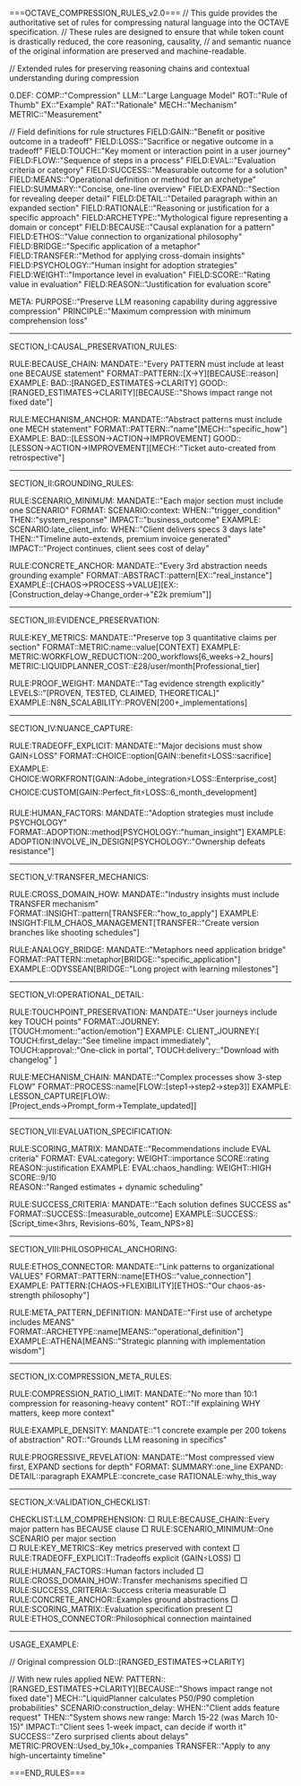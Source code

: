 ===OCTAVE_COMPRESSION_RULES_v2.0===
// This guide provides the authoritative set of rules for compressing natural language into the OCTAVE specification.
// These rules are designed to ensure that while token count is drastically reduced, the core reasoning, causality,
// and semantic nuance of the original information are preserved and machine-readable.

// Extended rules for preserving reasoning chains and contextual understanding during compression

0.DEF:
  COMP::"Compression"
  LLM::"Large Language Model"
  ROT::"Rule of Thumb"
  EX::"Example"
  RAT::"Rationale"
  MECH::"Mechanism"
  METRIC::"Measurement"
  
  // Field definitions for rule structures
  FIELD:GAIN::"Benefit or positive outcome in a tradeoff"
  FIELD:LOSS::"Sacrifice or negative outcome in a tradeoff"
  FIELD:TOUCH::"Key moment or interaction point in a user journey"
  FIELD:FLOW::"Sequence of steps in a process"
  FIELD:EVAL::"Evaluation criteria or category"
  FIELD:SUCCESS::"Measurable outcome for a solution"
  FIELD:MEANS::"Operational definition or method for an archetype"
  FIELD:SUMMARY::"Concise, one-line overview"
  FIELD:EXPAND::"Section for revealing deeper detail"
  FIELD:DETAIL::"Detailed paragraph within an expanded section"
  FIELD:RATIONALE::"Reasoning or justification for a specific approach"
  FIELD:ARCHETYPE::"Mythological figure representing a domain or concept"
  FIELD:BECAUSE::"Causal explanation for a pattern"
  FIELD:ETHOS::"Value connection to organizational philosophy"
  FIELD:BRIDGE::"Specific application of a metaphor"
  FIELD:TRANSFER::"Method for applying cross-domain insights"
  FIELD:PSYCHOLOGY::"Human insight for adoption strategies"
  FIELD:WEIGHT::"Importance level in evaluation"
  FIELD:SCORE::"Rating value in evaluation"
  FIELD:REASON::"Justification for evaluation score"

META:
  PURPOSE::"Preserve LLM reasoning capability during aggressive compression"
  PRINCIPLE::"Maximum compression with minimum comprehension loss"

---

SECTION_I:CAUSAL_PRESERVATION_RULES:

  RULE:BECAUSE_CHAIN:
    MANDATE::"Every PATTERN must include at least one BECAUSE statement"
    FORMAT::PATTERN::[X→Y][BECAUSE::reason]
    EXAMPLE:
      BAD::[RANGED_ESTIMATES→CLARITY]
      GOOD::[RANGED_ESTIMATES→CLARITY][BECAUSE::"Shows impact range not fixed date"]
      
  RULE:MECHANISM_ANCHOR:
    MANDATE::"Abstract patterns must include one MECH statement"
    FORMAT::PATTERN::"name"[MECH::"specific_how"]
    EXAMPLE:
      BAD::[LESSON→ACTION→IMPROVEMENT]
      GOOD::[LESSON→ACTION→IMPROVEMENT][MECH::"Ticket auto-created from retrospective"]

---

SECTION_II:GROUNDING_RULES:

  RULE:SCENARIO_MINIMUM:
    MANDATE::"Each major section must include one SCENARIO"
    FORMAT:
      SCENARIO:context:
        WHEN::"trigger_condition"
        THEN::"system_response"
        IMPACT::"business_outcome"
    EXAMPLE:
      SCENARIO:late_client_info:
        WHEN::"Client delivers specs 3 days late"
        THEN::"Timeline auto-extends, premium invoice generated"
        IMPACT::"Project continues, client sees cost of delay"
        
  RULE:CONCRETE_ANCHOR:
    MANDATE::"Every 3rd abstraction needs grounding example"
    FORMAT::ABSTRACT::pattern[EX::"real_instance"]
    EXAMPLE::[CHAOS→PROCESS→VALUE][EX::[Construction_delay→Change_order→"£2k premium"]]

---

SECTION_III:EVIDENCE_PRESERVATION:

  RULE:KEY_METRICS:
    MANDATE::"Preserve top 3 quantitative claims per section"
    FORMAT::METRIC:name::value[CONTEXT]
    EXAMPLE:
      METRIC:WORKFLOW_REDUCTION::200_workflows[6_weeks→2_hours]
      METRIC:LIQUIDPLANNER_COST::£28/user/month[Professional_tier]
      
  RULE:PROOF_WEIGHT:
    MANDATE::"Tag evidence strength explicitly"
    LEVELS::"[PROVEN, TESTED, CLAIMED, THEORETICAL]"
    EXAMPLE::N8N_SCALABILITY::PROVEN[200+_implementations]

---

SECTION_IV:NUANCE_CAPTURE:

  RULE:TRADEOFF_EXPLICIT:
    MANDATE::"Major decisions must show GAIN⚡LOSS"
    FORMAT::CHOICE::option[GAIN::benefit⚡LOSS::sacrifice]
    EXAMPLE:
      CHOICE:WORKFRONT[GAIN::Adobe_integration⚡LOSS::Enterprise_cost]
      CHOICE:CUSTOM[GAIN::Perfect_fit⚡LOSS::6_month_development]
      
  RULE:HUMAN_FACTORS:
    MANDATE::"Adoption strategies must include PSYCHOLOGY"
    FORMAT::ADOPTION::method[PSYCHOLOGY::"human_insight"]
    EXAMPLE:
      ADOPTION:INVOLVE_IN_DESIGN[PSYCHOLOGY::"Ownership defeats resistance"]

---

SECTION_V:TRANSFER_MECHANICS:

  RULE:CROSS_DOMAIN_HOW:
    MANDATE::"Industry insights must include TRANSFER mechanism"
    FORMAT::INSIGHT::pattern[TRANSFER::"how_to_apply"]
    EXAMPLE:
      INSIGHT:FILM_CHAOS_MANAGEMENT[TRANSFER::"Create version branches like shooting schedules"]
      
  RULE:ANALOGY_BRIDGE:
    MANDATE::"Metaphors need application bridge"
    FORMAT::PATTERN::metaphor[BRIDGE::"specific_application"]
    EXAMPLE::ODYSSEAN[BRIDGE::"Long project with learning milestones"]

---

SECTION_VI:OPERATIONAL_DETAIL:

  RULE:TOUCHPOINT_PRESERVATION:
    MANDATE::"User journeys include key TOUCH points"
    FORMAT::JOURNEY:[TOUCH:moment::"action/emotion"]
    EXAMPLE:
      CLIENT_JOURNEY:[
        TOUCH:first_delay::"See timeline impact immediately",
        TOUCH:approval::"One-click in portal",
        TOUCH:delivery::"Download with changelog"
      ]
      
  RULE:MECHANISM_CHAIN:
    MANDATE::"Complex processes show 3-step FLOW"
    FORMAT::PROCESS::name[FLOW::[step1→step2→step3]]
    EXAMPLE:
      LESSON_CAPTURE[FLOW::[Project_ends→Prompt_form→Template_updated]]

---

SECTION_VII:EVALUATION_SPECIFICATION:

  RULE:SCORING_MATRIX:
    MANDATE::"Recommendations include EVAL criteria"
    FORMAT:
      EVAL:category:
        WEIGHT::importance
        SCORE::rating
        REASON::justification
    EXAMPLE:
      EVAL:chaos_handling:
        WEIGHT::HIGH
        SCORE::9/10  
        REASON::"Ranged estimates + dynamic scheduling"
        
  RULE:SUCCESS_CRITERIA:
    MANDATE::"Each solution defines SUCCESS as"
    FORMAT::SUCCESS::[measurable_outcome]
    EXAMPLE::SUCCESS::[Script_time<3hrs, Revisions-60%, Team_NPS>8]

---

SECTION_VIII:PHILOSOPHICAL_ANCHORING:

  RULE:ETHOS_CONNECTOR:
    MANDATE::"Link patterns to organizational VALUES"
    FORMAT::PATTERN::name[ETHOS::"value_connection"]
    EXAMPLE:
      PATTERN:[CHAOS→FLEXIBILITY][ETHOS::"Our chaos-as-strength philosophy"]
      
  RULE:META_PATTERN_DEFINITION:
    MANDATE::"First use of archetype includes MEANS"
    FORMAT::ARCHETYPE::name[MEANS::"operational_definition"]
    EXAMPLE::ATHENA[MEANS::"Strategic planning with implementation wisdom"]

---

SECTION_IX:COMPRESSION_META_RULES:

  RULE:COMPRESSION_RATIO_LIMIT:
    MANDATE::"No more than 10:1 compression for reasoning-heavy content"
    ROT::"If explaining WHY matters, keep more context"
    
  RULE:EXAMPLE_DENSITY:
    MANDATE::"1 concrete example per 200 tokens of abstraction"
    ROT::"Grounds LLM reasoning in specifics"
    
  RULE:PROGRESSIVE_REVELATION:
    MANDATE::"Most compressed view first, EXPAND sections for depth"
    FORMAT:
      SUMMARY::one_line
      EXPAND:
        DETAIL::paragraph
        EXAMPLE::concrete_case
        RATIONALE::why_this_way

---

SECTION_X:VALIDATION_CHECKLIST:

  CHECKLIST:LLM_COMPREHENSION:
    □ RULE:BECAUSE_CHAIN::Every major pattern has BECAUSE clause
    □ RULE:SCENARIO_MINIMUM::One SCENARIO per major section  
    □ RULE:KEY_METRICS::Key metrics preserved with context
    □ RULE:TRADEOFF_EXPLICIT::Tradeoffs explicit (GAIN⚡LOSS)
    □ RULE:HUMAN_FACTORS::Human factors included
    □ RULE:CROSS_DOMAIN_HOW::Transfer mechanisms specified
    □ RULE:SUCCESS_CRITERIA::Success criteria measurable
    □ RULE:CONCRETE_ANCHOR::Examples ground abstractions
□ RULE:SCORING_MATRIX::Evaluation specification present
    □ RULE:ETHOS_CONNECTOR::Philosophical connection maintained

---

USAGE_EXAMPLE:

  // Original compression
  OLD::[RANGED_ESTIMATES→CLARITY]

  // With new rules applied
  NEW:
    PATTERN::[RANGED_ESTIMATES→CLARITY][BECAUSE::"Shows impact range not fixed date"]
    MECH::"LiquidPlanner calculates P50/P90 completion probabilities"
    SCENARIO:construction_delay:
      WHEN::"Client adds feature request"
      THEN::"System shows new range: March 15-22 (was March 10-15)"
      IMPACT::"Client sees 1-week impact, can decide if worth it"
    SUCCESS::"Zero surprised clients about delays"
    METRIC:PROVEN::Used_by_10k+_companies
    TRANSFER::"Apply to any high-uncertainty timeline"

===END_RULES===